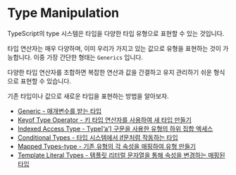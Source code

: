 # Type Manipulation

TypeScript의 type 시스템은 타입을 다양한 타입 유형으로 표현할 수 있는 것입니다.

타입 연산자는 매우 다양하며, 이미 우리가 가지고 있는 값으로 유형을 표현하는 것이 가능합니다. 이중 가장 간단한 형태는 `Generics` 입니다.

다양한 타입 연산자를 조합하면 복잡한 연산과 값을 간결하고 유지 관리하기 쉬운 형식으로 표현할 수 있습니다.

기존 타입이나 값으로 새로운 타입을 표현하는 방법을 알아보자.

- [Generic - 매개변수를 받는 타입](/typescript/type-manipulation/generics.md)
- [Keyof Type Operator - 키 타입 연산자를 사용하여 새 타입 만들기](/typescript/type-manipulation/keyof-type-operator.md)
- [Indexed Access Type - Type[’a’] 구문을 사용한 유형의 하위 집합 엑세스](/typescript/type-manipulation/Indexed-access-type.md)
- [Conditional Types - 타입 시스템에서 if문처럼 작동하는 타입](/typescript/type-manipulation/conditional-types.md)
- [Mapped Types-type - 기존 유형의 각 속성을 매핑하여 유형 만들기](/typescript/type-manipulation/mapped-types.md)
- [Template Literal Types - 템플릿 리터럴 문자열을 통해 속성을 변경하는 매핑된 타입](/typescript/type-manipulation/template-literal-types.md)
